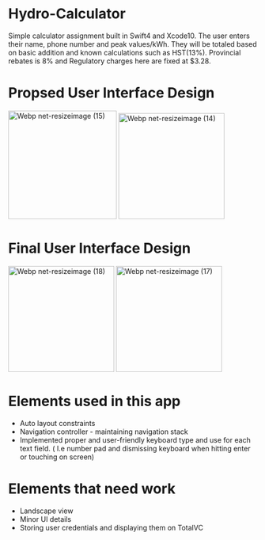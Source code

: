 # Hydro-Calculator
Simple calculator assignment built in Swift4 and Xcode10. The user enters their name, phone number and peak values/kWh. They will be totaled based on basic addition and known calculations such as HST(13%). Provincial rebates is 8% and Regulatory charges here are fixed at $3.28.

# Propsed User Interface Design 

<img width="219" alt="Webp net-resizeimage (15)" src="https://user-images.githubusercontent.com/39067937/65834063-3220c380-e2a5-11e9-996e-731a0ca709d2.png">   <img width="214" alt="Webp net-resizeimage (14)" src="https://user-images.githubusercontent.com/39067937/65834025-d6eed100-e2a4-11e9-99fa-488e62a0e64d.png"> 


# Final User Interface Design 
<img width="214" alt="Webp net-resizeimage (18)" src="https://user-images.githubusercontent.com/39067937/65834209-de16de80-e2a6-11e9-86d3-7bf1a53730f4.png">    <img width="214" alt="Webp net-resizeimage (17)" src="https://user-images.githubusercontent.com/39067937/65834182-7f516500-e2a6-11e9-9460-574fbf061e5d.png">

# Elements used in this app

- Auto layout constraints 
- Navigation controller - maintaining navigation stack 
- Implemented proper and user-friendly keyboard type and use for each text field. ( I.e number pad and dismissing keyboard when hitting enter or touching on screen)


# Elements that need work 

- Landscape view 
- Minor UI details 
- Storing user credentials and displaying them on TotalVC 
